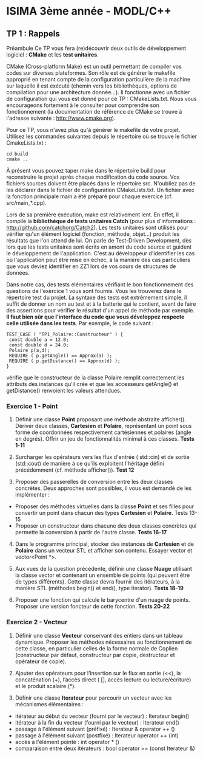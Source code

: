 # ISIMA 3ème année - MODL/C++
## TP 1 : Rappels
Préambule
Ce TP vous fera (re)découvrir deux outils de développement logiciel : **CMake** et les **test unitaires**.

CMake (Cross-platform Make) est un outil permettant de compiler vos codes sur diverses
plateformes. Son rôle est de générer le makefile approprié en tenant compte de la configuration
particulière de la machine sur laquelle il est exécuté (chemin vers les bibliothèques, options de
compilation pour une architecture donnée…). Il fonctionne avec un fichier de configuration qui
vous est donné pour ce TP : CMakeLists.txt. Nous vous encourageons fortement à le consulter pour
comprendre son fonctionnement (la documentation de référence de CMake se trouve à l'adresse
suivante : http://www.cmake.org).

Pour ce TP, vous n'avez plus qu'à générer le makefile de votre projet. Utilisez les commandes
suivantes depuis le répertoire où se trouve le fichier CmakeLists.txt :

``` %bash
cd build
cmake ..
```

À présent vous pouvez taper make dans le répertoire build pour reconstruire le projet après chaque modification du code source. Vos fichiers sources doivent être placés dans le répertoire src. N'oubliez pas de les déclarer dans le fichier de configuration CMakeLists.txt. Un fichier avec la fonction principale main a été préparé pour chaque exercice (cf. src/main_*.cpp).

Lors de sa première exécution, make est relativement lent. En effet, il compile la **bibliothèque de tests unitaires Catch** (pour plus d'informations : http://github.com/catchorg/Catch2). Les tests unitaires sont utilisés pour vérifier qu'un élément logiciel (fonction, méthode, objet...) produit les résultats que l'on attend de lui. On parle de Test-Driven Development, dès lors que les tests unitaires sont écrits en amont du code source et guident le développement de l'application. C'est au développeur d'identifier les cas où l'application peut être mise en échec, à la manière des cas particuliers que vous deviez identifier en ZZ1 lors de vos cours de structures de données.

Dans notre cas, des tests élémentaires vérifiant le bon fonctionnement des questions de l'exercice 1 vous sont fournis. Vous les trouverez dans le répertoire test du projet. La syntaxe des tests est extrêmement simple, il suffit de donner un nom au test et à la batterie qui le contient, avant de faire des assertions pour vérifier le résultat d'un appel de méthode par exemple. **Il faut bien sûr que l'interface du code que vous développez respecte celle utilisée dans les tests**. Par exemple, le
code suivant :

```
TEST_CASE ( "TP1_Polaire::Constructeur" ) {
 const double a = 12.0;
 const double d = 24.0;
 Polaire p(a,d);
 REQUIRE ( p.getAngle() == Approx(a) );
 REQUIRE ( p.getDistance() == Approx(d) );
}
```

vérifie que le constructeur de la classe Polaire remplit correctement les attributs des instances qu'il crée et que les accesseurs getAngle() et getDistance() renvoient les valeurs attendues.

### Exercice 1 - Point

1) Définir une classe **Point** proposant une méthode abstraite afficher(). Dériver deux classes, **Cartesien** et **Polaire**, représentant un point sous forme de coordonnées respectivement cartésiennes et polaires (angle en degrés). Offrir un jeu de fonctionnalités minimal à ces classes. **Tests 1-11**

2) Surcharger les opérateurs vers les flux d'entrée ( std::cin) et de sortie (std::cout) de manière à ce qu'ils exploitent l'héritage défini précédemment (cf. méthode afficher()). **Test 12**

3) Proposer des passerelles de conversion entre les deux classes concrètes. Deux approches sont possibles, il vous est demandé de les implémenter :
- Proposer des méthodes virtuelles dans la classe **Point** et ses filles pour convertir un point dans chacun des types **Cartesien** et **Polaire**. Tests 13-15
- Proposer un constructeur dans chacune des deux classes concrètes qui permette la
conversion à partir de l'autre classe. **Tests 16-17**

4) Dans le programme principal, stocker des instances de **Cartesien** et de **Polaire** dans un vecteur STL et afficher son contenu. Essayer vector<Point> et vector<Point *>.

5) Aux vues de la question précédente, définir une classe **Nuage** utilisant la classe vector et contenant un ensemble de points (qui peuvent être de types différents). Cette classe devra fournir des itérateurs, à la manière STL (méthodes begin() et end(), type iterator). **Tests 18-19**

6) Proposer une fonction qui calcule le barycentre d'un nuage de points. Proposer une version foncteur de cette fonction. **Tests 20-22**

### Exercice 2 - Vecteur

1) Définir une classe **Vecteur** conservant des entiers dans un tableau dynamique. Proposer les méthodes nécessaires au fonctionnement de cette classe, en particulier celles de la forme normale de Coplien (constructeur par défaut, constructeur par copie, destructeur et opérateur de copie).

2) Ajouter des opérateurs pour l’insertion sur le flux en sortie (<<), la concaténation (+), l’accès direct ( [], accès lecture ou lecture/écriture) et le produit scalaire (*).

3) Définir une classe **Iterateur** pour parcourir un vecteur avec les mécanismes élémentaires :
- itérateur au début du vecteur (fourni par le vecteur) : Iterateur begin()
- itérateur à la fin du vecteur (fourni par le vecteur) : Iterateur end()
- passage à l'élément suivant (préfixé) : Iterateur & operator ++ ()
- passage à l'élément suivant (postfixé) : Iterateur operator ++ (int)
- accès à l'élément pointé : int operator * ()
- comparaison entre deux itérateurs : bool operator == (const Iterateur &)
